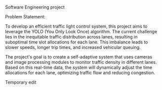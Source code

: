 
Software Engineering project



Problem Statement:

To develop an efficient traffic light control system, this project aims to leverage the YOLO (You Only Look Once) algorithm. The current challenge lies in the inequitable traffic distribution across lanes, resulting in suboptimal time slot allocations for each lane. This imbalance leads to slower speeds, longer trip times, and increased vehicular queuing.

The project's goal is to create a self-adaptive system that uses cameras and image processing modules to monitor traffic density in different lanes. Based on this real-time data, the system will dynamically adjust the time allocations for each lane, optimizing traffic flow and reducing congestion.


Temporary edit
